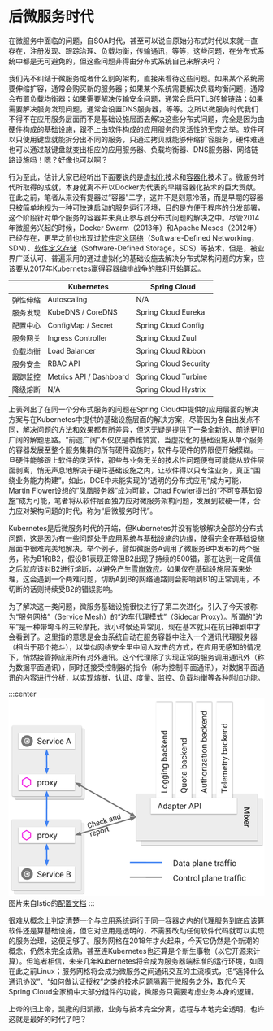 # 后微服务时代

在微服务中面临的问题，自SOA时代，甚至可以说自原始分布式时代以来就一直存在，注册发现、跟踪治理、负载均衡，传输通讯，等等，这些问题，在分布式系统中都是无可避免的，但这些问题非得由分布式系统自己来解决吗？

我们先不纠结于微服务或者什么别的架构，直接来看待这些问题。如果某个系统需要伸缩扩容，通常会购买新的服务器；如果某个系统需要解决负载均衡问题，通常会布置负载均衡器；如果需要解决传输安全问题，通常会启用TLS传输链路；如果需要解决服务发现问题，通常会设置DNS服务器，等等。之所以微服务时代我们不得不在应用服务层面而不是基础设施层面去解决这些分布式问题，完全是因为由硬件构成的基础设施，跟不上由软件构成的应用服务的灵活性的无奈之举。软件可以只使用键盘就能拆分出不同的服务，只通过拷贝就能够伸缩扩容服务，硬件难道也可以通过敲键盘就变出相应的应用服务器、负载均衡器、DNS服务器、网络链路设施吗！嗯？好像也可以啊？

行为至此，估计大家已经听出下面要说的是[虚拟化](https://en.wikipedia.org/wiki/Virtualization)技术和[容器化](https://en.wikipedia.org/wiki/OS-level_virtualization)技术了。微服务时代所取得的成就，本身就离不开以Docker为代表的早期容器化技术的巨大贡献。在此之前，笔者从来没有提器过“容器”二字，这并不是刻意冷落，而是早期的容器只被简单地视为一种可快速启动的服务运行环境，目的是方便于程序的分发部署，这个阶段针对单个服务的容器并未真正参与到分布式问题的解决之中。尽管2014年微服务兴起的时候，Docker Swarm（2013年）和Apache Mesos（2012年）已经存在，更早之前也出现过[软件定义网络](https://en.wikipedia.org/wiki/Software-defined_networking)（Software-Defined Networking，SDN）、[软件定义存储](https://en.wikipedia.org/wiki/Software-defined_storage)（Software-Defined Storage，SDS）等技术，但是，被业界广泛认可、普遍采用的通过虚拟化的基础设施去解决分布式架构问题的方案，应该要从2017年Kubernetes赢得容器编排战争的胜利开始算起。

|          | Kubernetes              | Spring Cloud          |
| -------- | ----------------------- | --------------------- |
| 弹性伸缩 | Autoscaling             | N/A                   |
| 服务发现 | KubeDNS  / CoreDNS      | Spring Cloud Eureka   |
| 配置中心 | ConfigMap / Secret      | Spring Cloud Config   |
| 服务网关 | Ingress Controller      | Spring Cloud Zuul     |
| 负载均衡 | Load Balancer           | Spring Cloud Ribbon   |
| 服务安全 | RBAC API                | Spring Cloud Security |
| 跟踪监控 | Metrics API / Dashboard | Spring Cloud Turbine  |
| 降级熔断 | N/A                     | Spring Cloud Hystrix  |

上表列出了在同一个分布式服务的问题在Spring Cloud中提供的应用层面的解决方案与在Kubernetes中提供的基础设施层面的解决方案，尽管因为各自出发点不同，解决问题的方法和效果都有所差异，但这无疑是提供了一条全新的、前途更加广阔的解题思路。“前途广阔”不仅仅是恭维赞赏，当虚拟化的基础设施从单个服务的容器发展至整个服务集群的所有硬件设施时，软件与硬件的界限便开始模糊。一旦硬件能够跟上软件的灵活性，那些与业务无关的技术性问题便有可能能从软件层面剥离，悄无声息地解决于硬件基础设施之内，让软件得以只专注业务，真正“围绕业务能力构建”。如此，DCE中未能实现的“透明的分布式应用”成为可能，Martin Flower设想的“[凤凰服务器](https://martinfowler.com/bliki/PhoenixServer.html)“成为可能，Chad Fowler提出的“[不可变基础设施](http://chadfowler.com/2013/06/23/immutable-deployments.html)”成为可能，笔者将从软件层面独力应对微服务架构问题，发展到软硬一体，合力应对架构问题的时代，称为“后微服务时代”。

Kubernetes是后微服务时代的开端，但Kubernetes并没有能够解决全部的分布式问题，这是因为有一些问题处于应用系统与基础设施的边缘，使得完全在基础设施层面中很难完美地解决。举个例子，譬如微服务A调用了微服务B中发布的两个服务，称为B1和B2，假设B1表现正常但B2出现了持续的500错，那在达到一定阈值之后就应该对B2进行熔断，以避免产生[雪崩效应](https://en.wikipedia.org/wiki/Snowball_effect)。如果仅在基础设施层面来处理，这会遇到一个两难问题，切断A到B的网络通路则会影响到B1的正常调用，不切断的话则持续受B2的错误影响。

为了解决这一类问题，微服务基础设施很快进行了第二次进化，引入了今天被称为“[服务网格](https://en.wikipedia.org/wiki/Service_mesh)”（Service Mesh）的“边车代理模式”（Sidecar Proxy）。所谓的“边车”是一种带垮斗的三轮摩托，我小时候还算常见，现在基本就只在抗日神剧中才会看到了。这里指的意思是会由系统自动在服务容器中注入一个通讯代理服务器（相当于那个挎斗），以类似网络安全里中间人攻击的方式，在应用无感知的情况下，悄然接管掉应用所有对外通讯。这个代理除了实现正常的服务调用通讯外（称为数据平面通讯），同时还接受控制器的指令（称为控制平面通讯），对数据平面通讯的内容进行分析，以实现熔断、认证、度量、监控、负载均衡等各种附加功能。

:::center
![](./images/sidecar.png)
图片来自Istio的[配置文档](https://istio.io/docs/reference/config/policy-and-telemetry/mixer-overview/)
:::

很难从概念上判定清楚一个与应用系统运行于同一容器之内的代理服务到底应该算软件还是算基础设施，但它对应用是透明的，不需要改动任何软件代码就可以实现的服务治理，这便足够了。服务网格在2018年才火起来，今天它仍然是个新潮的概念，仍然未完全成熟，甚至连Kubernetes也还算是个新生事物（以它开源来计算）。但笔者相信，未来几年Kubernetes将会成为服务器端标准的运行环境，如同在此之前Linux；服务网格将会成为微服务之间通讯交互的主流模式，把“选择什么通讯协议”、“如何做认证授权”之类的技术问题隔离于微服务之外，取代今天Spring Cloud全家桶中大部分组件的功能，微服务只需要考虑业务本身的逻辑。

上帝的归上帝，凯撒的归凯撒，业务与技术完全分离，远程与本地完全透明，也许这就是最好的时代了吧？